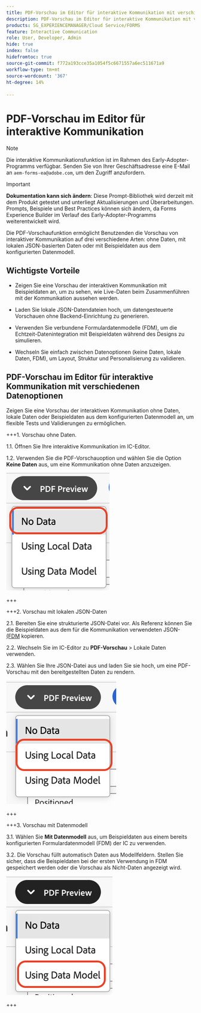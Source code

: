 ```yaml
---
title: PDF-Vorschau im Editor für interaktive Kommunikation mit verschiedenen Datenoptionen
description: PDF-Vorschau im Editor für interaktive Kommunikation mit verschiedenen Datenoptionen zur Vorschau der interaktiven Kommunikation auf drei verschiedene Arten.
products: SG_EXPERIENCEMANAGER/Cloud Service/FORMS
feature: Interactive Communication
role: User, Developer, Admin
hide: true
index: false
hidefromtoc: true
source-git-commit: f772a193cce35a1054f5c6671557a6ec511671a9
workflow-type: tm+mt
source-wordcount: '367'
ht-degree: 14%

---
```



# PDF-Vorschau im Editor für interaktive Kommunikation

>[!NOTE]
>
> Die interaktive Kommunikationsfunktion ist im Rahmen des Early-Adopter-Programms verfügbar. Senden Sie von Ihrer Geschäftsadresse eine E-Mail an `aem-forms-ea@adobe.com`, um den Zugriff anzufordern.

>[!IMPORTANT]
>
> **Dokumentation kann sich ändern**: Diese Prompt-Bibliothek wird derzeit mit dem Produkt getestet und unterliegt Aktualisierungen und Überarbeitungen. Prompts, Beispiele und Best Practices können sich ändern, da Forms Experience Builder im Verlauf des Early-Adopter-Programms weiterentwickelt wird.

Die PDF-Vorschaufunktion ermöglicht Benutzenden die Vorschau von interaktiver Kommunikation auf drei verschiedene Arten: ohne Daten, mit lokalen JSON-basierten Daten oder mit Beispieldaten aus dem konfigurierten Datenmodell.

## Wichtigste Vorteile

- Zeigen Sie eine Vorschau der interaktiven Kommunikation mit Beispieldaten an, um zu sehen, wie Live-Daten beim Zusammenführen mit der Kommunikation aussehen werden.

- Laden Sie lokale JSON-Datendateien hoch, um datengesteuerte Vorschauen ohne Backend-Einrichtung zu generieren.

- Verwenden Sie verbundene Formulardatenmodelle (FDM), um die Echtzeit-Datenintegration mit Beispieldaten während des Designs zu simulieren.

- Wechseln Sie einfach zwischen Datenoptionen (keine Daten, lokale Daten, FDM), um Layout, Struktur und Personalisierung zu validieren.

## PDF-Vorschau im Editor für interaktive Kommunikation mit verschiedenen Datenoptionen

Zeigen Sie eine Vorschau der interaktiven Kommunikation ohne Daten, lokale Daten oder Beispieldaten aus dem konfigurierten Datenmodell an, um flexible Tests und Validierungen zu ermöglichen.

+++&#x200B;1. Vorschau ohne Daten.

1.1. Öffnen Sie Ihre interaktive Kommunikation im IC-Editor.

1.2. Verwenden Sie die PDF-Vorschauoption und wählen Sie die Option **Keine Daten** aus, um eine Kommunikation ohne Daten anzuzeigen.

![IC-Dokument suchen](/help/forms/interactive-communication/assets/nodata.png)

+++

+++&#x200B;2. Vorschau mit lokalen JSON-Daten

2.1. Bereiten Sie eine strukturierte JSON-Datei vor. Als Referenz können Sie die Beispieldaten aus dem für die Kommunikation verwendeten JSON-[ (FDM](https://experienceleague.adobe.com/de/docs/experience-manager-cloud-service/content/forms/integrate/use-form-data-model/work-with-form-data-model) kopieren.

2.2. Wechseln Sie im IC-Editor zu **PDF-Vorschau** > Lokale Daten verwenden.

2.3. Wählen Sie Ihre JSON-Datei aus und laden Sie sie hoch, um eine PDF-Vorschau mit den bereitgestellten Daten zu rendern.

![IC-Dokument suchen](/help/forms/interactive-communication/assets/localdata.png)

+++

+++&#x200B;3. Vorschau mit Datenmodell 

3.1. Wählen Sie **Mit Datenmodell** aus, um Beispieldaten aus einem bereits konfigurierten Formulardatenmodell (FDM) der IC zu verwenden.

3.2. Die Vorschau füllt automatisch Daten aus Modellfeldern. Stellen Sie sicher, dass die Beispieldaten bei der ersten Verwendung in FDM gespeichert werden oder die Vorschau als Nicht-Daten angezeigt wird.

![IC-Dokument suchen](/help/forms/interactive-communication/assets/datamodel.png)

+++

